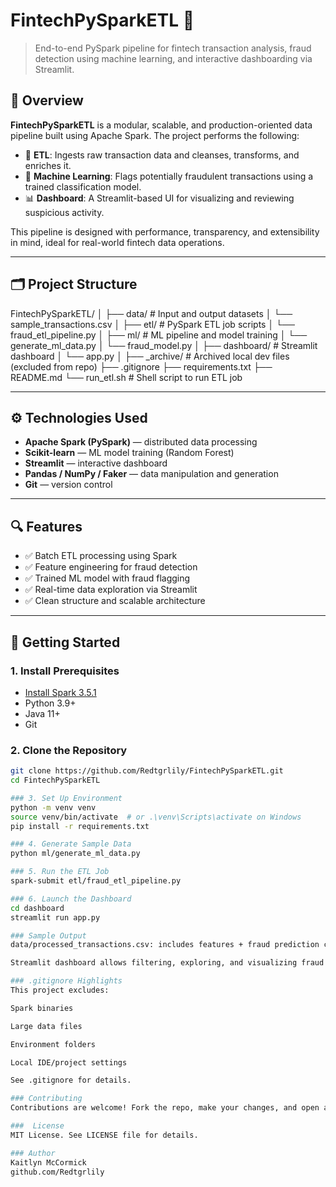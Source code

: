 # FintechPySparkETL 🚀  
> End-to-end PySpark pipeline for fintech transaction analysis, fraud detection using machine learning, and interactive dashboarding via Streamlit.

## 📌 Overview

**FintechPySparkETL** is a modular, scalable, and production-oriented data pipeline built using Apache Spark. The project performs the following:

- 🧼 **ETL**: Ingests raw transaction data and cleanses, transforms, and enriches it.
- 🤖 **Machine Learning**: Flags potentially fraudulent transactions using a trained classification model.
- 📊 **Dashboard**: A Streamlit-based UI for visualizing and reviewing suspicious activity.

This pipeline is designed with performance, transparency, and extensibility in mind, ideal for real-world fintech data operations.

---

## 🗂️ Project Structure
FintechPySparkETL/
│
├── data/ # Input and output datasets
│ └── sample_transactions.csv
│
├── etl/ # PySpark ETL job scripts
│ └── fraud_etl_pipeline.py
│
├── ml/ # ML pipeline and model training
│ └── generate_ml_data.py
│ └── fraud_model.py
│
├── dashboard/ # Streamlit dashboard
│ └── app.py
│
├── _archive/ # Archived local dev files (excluded from repo)
├── .gitignore
├── requirements.txt
├── README.md
└── run_etl.sh # Shell script to run ETL job


---

## ⚙️ Technologies Used

- **Apache Spark (PySpark)** — distributed data processing
- **Scikit-learn** — ML model training (Random Forest)
- **Streamlit** — interactive dashboard
- **Pandas / NumPy / Faker** — data manipulation and generation
- **Git** — version control

---

## 🔍 Features

- ✅ Batch ETL processing using Spark
- ✅ Feature engineering for fraud detection
- ✅ Trained ML model with fraud flagging
- ✅ Real-time data exploration via Streamlit
- ✅ Clean structure and scalable architecture

---

## 🚀 Getting Started

### 1. Install Prerequisites

- [Install Spark 3.5.1](https://spark.apache.org/downloads.html)
- Python 3.9+
- Java 11+
- Git

### 2. Clone the Repository

```bash
git clone https://github.com/Redtgrlily/FintechPySparkETL.git
cd FintechPySparkETL

### 3. Set Up Environment
python -m venv venv
source venv/bin/activate  # or .\venv\Scripts\activate on Windows
pip install -r requirements.txt

### 4. Generate Sample Data
python ml/generate_ml_data.py

### 5. Run the ETL Job
spark-submit etl/fraud_etl_pipeline.py

### 6. Launch the Dashboard
cd dashboard
streamlit run app.py

### Sample Output
data/processed_transactions.csv: includes features + fraud prediction column

Streamlit dashboard allows filtering, exploring, and visualizing fraud patterns.

### .gitignore Highlights
This project excludes:

Spark binaries

Large data files

Environment folders

Local IDE/project settings

See .gitignore for details.

### Contributing
Contributions are welcome! Fork the repo, make your changes, and open a pull request.

###  License
MIT License. See LICENSE file for details.

### Author
Kaitlyn McCormick
github.com/Redtgrlily